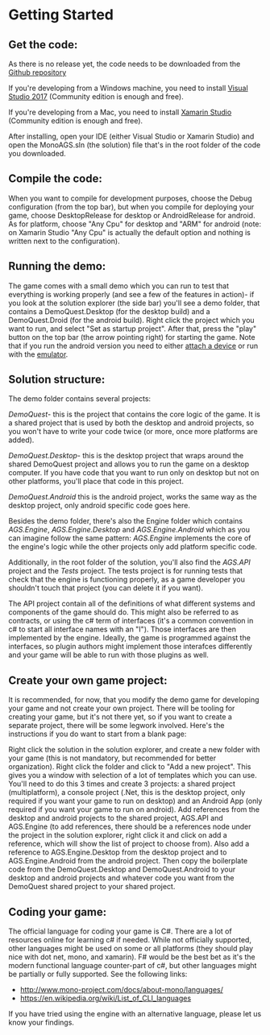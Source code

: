 # Getting Started

## Get the code:

As there is no release yet, the code needs to be downloaded from the [Github repository](https://github.com/tzachshabtay/MonoAGS)

If you're developing from a Windows machine, you need to install [Visual Studio 2017](https://www.visualstudio.com/downloads/) (Community edition is enough and free).

If you're developing from a Mac, you need to install [Xamarin Studio](https://www.xamarin.com/download) (Community edition is enough and free).

After installing, open your IDE (either Visual Studio or Xamarin Studio) and open the MonoAGS.sln (the solution) file that's in the root folder of the code you downloaded.

## Compile the code:

When you want to compile for development purposes, choose the Debug configuration (from the top bar), but when you compile for deploying your game, choose DesktopRelease for desktop or AndroidRelease for android. As for platform, choose "Any Cpu" for desktop and "ARM" for android (note: on Xamarin Studio "Any Cpu" is actually the default option and nothing is written next to the configuration).

## Running the demo:

The game comes with a small demo which you can run to test that everything is working properly (and see a few of the features in action)- if you look at the solution explorer (the side bar) you'll see a demo folder, that contains a DemoQuest.Desktop (for the desktop build) and a DemoQuest.Droid (for the android build). Right click the project which you want to run, and select "Set as startup project". After that, press the "play" button on the top bar (the arrow pointing right) for starting the game. Note that if you run the android version you need to either [attach a device](https://developer.xamarin.com/guides/android/getting_started/installation/set_up_device_for_development/) or run with the [emulator](https://developer.xamarin.com/guides/android/deployment,_testing,_and_metrics/debug-on-emulator/android-sdk-emulator/).

## Solution structure:

The demo folder contains several projects: 

*DemoQuest*- this is the project that contains the core logic of the game. It is a shared project that is used by both the desktop and android projects, so you won't have to write your code twice (or more, once more platforms are added).

*DemoQuest.Desktop*- this is the desktop project that wraps around the shared DemoQuest project and allows you to run the game on a desktop computer. If you have code that you want to run only on desktop but not on other platforms, you'll place that code in this project.

*DemoQuest.Android* this is the android project, works the same way as the desktop project, only android specific code goes here.

Besides the demo folder, there's also the Engine folder which contains *AGS.Engine*, *AGS.Engine.Desktop* and *AGS.Engine.Android* which as you can imagine follow the same pattern: *AGS.Engine* implements the core of the engine's logic while the other projects only add platform specific code.

Additionally, in the root folder of the solution, you'll also find the *AGS.API* project and the *Tests* project. The tests project is for running tests that check that the engine is functioning properly, as a game developer you shouldn't touch that project (you can delete it if you want).

The API project contain all of the definitions of what different systems and components of the game should do. This might also be referred to as contracts, or using the c# term of interfaces (it's a common convention in c# to start all interface names with an "I"). Those interfaces are then implemented by the engine. Ideally, the game is programmed against the interfaces, so plugin authors might implement those interafces differently and your game will be able to run with those plugins as well.

## Create your own game project:

It is recommended, for now, that you modify the demo game for developing your game and not create your own project. There will be tooling for creating your game, but it's not there yet, so if you want to create a separate project, there will be some legwork involved. Here's the instructions if you do want to start from a blank page:

Right click the solution in the solution explorer, and create a new folder with your game (this is not mandatory, but recommended for better organization). Right click the folder and click to "Add a new project".
This gives you a window with selection of a lot of templates which you can use.
You'll need to do this 3 times and create 3 projects: a shared project (multiplatform), a console project (.Net, this is the desktop project, only required if you want your game to run on desktop) and an Android App (only required if you want your game to run on android).
Add references from the desktop and android projects to the shared project, AGS.API and AGS.Engine (to add references, there should be a references node under the project in the solution explorer, right click it and click on add a reference, which will show the list of project to choose from). Also add a reference to AGS.Engine.Desktop from the desktop project and to AGS.Engine.Android from the android project.
Then copy the boilerplate code from the DemoQuest.Desktop and DemoQuest.Android to your desktop and android projects and whatever code you want from the DemoQuest shared project to your shared project.

## Coding your game:

The official language for coding your game is C#. There are a lot of resources online for learning c# if needed.
While not officially supported, other languages might be used on some or all platforms (they should play nice with dot net, mono, and xamarin). F# would be the best bet as it's the modern functional language counter-part of c#, but other languages might be partially or fully supported.
See the following links: 
- http://www.mono-project.com/docs/about-mono/languages/
- https://en.wikipedia.org/wiki/List_of_CLI_languages

If you have tried using the engine with an alternative language, please let us know your findings.
